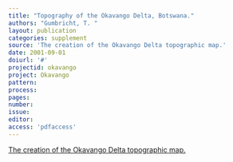 ```yaml
---
title: "Topography of the Okavango Delta, Botswana."
authors: "Gumbricht, T. "
layout: publication
categories: supplement
source: 'The creation of the Okavango Delta topographic map.'
date: 2001-09-01
doiurl: '#'
projectid: okavango
project: Okavango
pattern:
process:
pages:
number:
issue:
editor:
access: 'pdfaccess'
---
```


[The creation of the Okavango Delta topographic map.](/portfolio/topo/)
